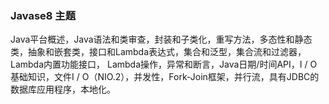 ### Javase8 主题

Java平台概述，Java语法和类审查，封装和子类化，重写方法，多态性和静态类，抽象和嵌套类，接口和Lambda表达式，集合和泛型，集合流和过滤器，Lambda内置功能接口， Lambda操作，异常和断言，Java日期/时间API，I / O基础知识，文件I / O（NIO.2），并发性，Fork-Join框架，并行流，具有JDBC的数据库应用程序，本地化。

